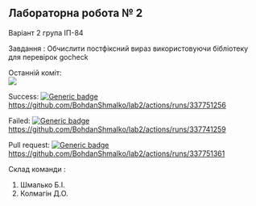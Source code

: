 Лабораторна робота № 2
---

Варіант 2 група ІП-84

Завдання : Обчислити постфіксний вираз використовуючи бібліотеку для перевірок gocheck

Останній коміт: <br><img src = "https://github.com/BohdanShmalko/test/workflows/ActionLab2/badge.svg?branch=master"><br>

Success: [![Generic badge](https://img.shields.io/badge/ActionLab2-passing-green.svg)](https://github.com/BohdanShmalko/lab2/commit/7d3b3f3d184408f8a7316a8f54aea786187893fd) https://github.com/BohdanShmalko/lab2/actions/runs/337751256

Failed: [![Generic badge](https://img.shields.io/badge/ActionLab2-failing-red.svg)](https://github.com/BohdanShmalko/lab2/commit/12f834461000f863ff493fbf69c959701ea2a330) https://github.com/BohdanShmalko/lab2/actions/runs/337741259

Pull request: [![Generic badge](https://img.shields.io/badge/ActionLab2-passing-green.svg)](https://github.com/BohdanShmalko/lab2/commit/7d3b3f3d184408f8a7316a8f54aea786187893fd) https://github.com/BohdanShmalko/lab2/actions/runs/337751361

Склад команди :
1. Шмалько Б.І.
2. Колмагін Д.О.
